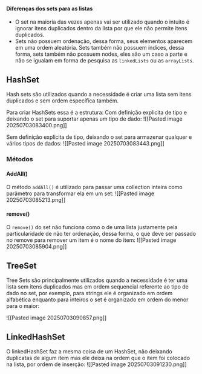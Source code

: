 
#### Diferenças dos sets para as listas
- O set na maioria das vezes apenas vai ser utilizado quando o intuito é ignorar itens duplicados dentro da lista por que ele não permite itens duplicados. 
- Sets não possuem ordenação, dessa forma, seus elementos aparecem em uma ordem aleatória. Sets também não possuem índices, dessa forma, sets também não possuem nodes, eles são um caso a parte e não se igualam em forma de pesquisa as `linkedLists` ou as `arrayLists`.

## HashSet
Hash sets são utilizados quando a necessidade é criar uma lista sem itens duplicados e sem ordem específica também.


Para criar HashSets essa é a estrutura:
Com definição explicita de tipo e deixando o set para suportar apenas um tipo de dado:
![[Pasted image 20250703083400.png]]

Sem definição explícita de tipo, deixando o set para armazenar qualquer e vários tipos de dados:
![[Pasted image 20250703083443.png]]


### Métodos

#### AddAll()
O método `addAll()` é utilizado para passar uma collection inteira como parâmetro para transformar ela em um set:
![[Pasted image 20250703085213.png]]

#### remove()
O `remove()` do set não funciona como o de uma lista justamente pela particularidade de não ter ordenação, dessa forma, o que deve ser passado no remove para remover um item é  o nome do item:
![[Pasted image 20250703085904.png]]




## TreeSet
Tree Sets são principalmente utilizados quando a necessidade é ter uma lista sem itens duplicados mas em ordem sequencial referente ao tipo de dado no set, por exemplo, para strings ele é organizado em ordem alfabética enquanto para inteiros o set é organizado em ordem do menor para o maior:

![[Pasted image 20250703090857.png]]



## LinkedHashSet
O linkedHashSet faz a mesma coisa de um HashSet, não deixando duplicatas de algum item mas ele deixa na ordem que o item foi colocado na lista, por ordem de inserção: 
![[Pasted image 20250703091230.png]]